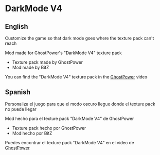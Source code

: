 # DarkMode V4

## **English**

Customize the game so that dark mode goes where the texture pack can't reach


Mod made for GhostPower's "DarkMode V4" texture pack

- Texture pack made by GhostPower
- Mod made by BitZ


You can find the "DarkMode V4" texture pack in the [GhostPower](https://www.youtube.com/@GhostPower13) video
## **Spanish**

Personaliza el juego para que el modo oscuro llegue donde el texture pack no puede llegar


Mod hecho para el texture pack "DarkMode V4" de GhostPower

- Texture pack hecho por GhostPower
- Mod hecho por BitZ

Puedes encontrar el texture pack "DarkMode V4" en el video de [GhostPower](https://www.youtube.com/@GhostPower13)

